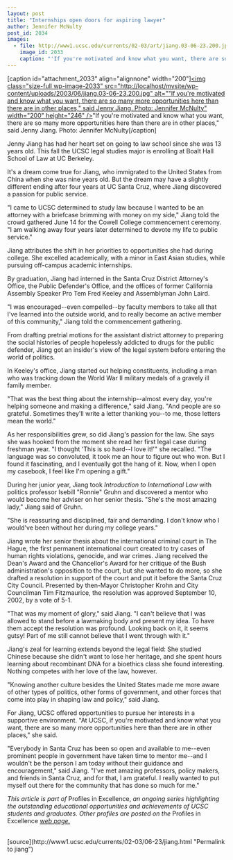 ```yaml
---
layout: post
title: "Internships open doors for aspiring lawyer"
author: Jennifer McNulty
post_id: 2034
images:
  - file: http://www1.ucsc.edu/currents/02-03/art/jiang.03-06-23.200.jpg
    image_id: 2033
    caption: "'If you're motivated and know what you want, there are so many more opportunities here than there are in other places,' said Jenny Jiang. Photo: Jennifer McNulty"
---
```


[caption id="attachment_2033" align="alignnone" width="200"]<a href="http://localhost/mysite/wp-content/uploads/2003/06/jiang.03-06-23.200.jpg"><img class="size-full wp-image-2033" src="http://localhost/mysite/wp-content/uploads/2003/06/jiang.03-06-23.200.jpg" alt=""If you're motivated and know what you want, there are so many more opportunities here than there are in other places," said Jenny Jiang. Photo: Jennifer McNulty" width="200" height="246" /></a>"If you're motivated and know what you want, there are so many more opportunities here than there are in other places," said Jenny Jiang. Photo: Jennifer McNulty[/caption]
<p>
  Jenny Jiang has had her heart set on going to law school since she was 13 years old. This fall the UCSC legal studies major is enrolling at Boalt Hall School of Law at UC Berkeley.
</p>
<p>
  It's a dream come true for Jiang, who immigrated to the United States from China when she was nine years old. But the dream may have a slightly different ending after four years at UC Santa Cruz, where Jiang discovered a passion for public service.<br>
</p>
<p>
  "I came to UCSC determined to study law because I wanted to be an attorney with a briefcase brimming with money on my side," Jiang told the crowd gathered June 14 for the Cowell College commencement ceremony. "I am walking away four years later determined to devote my life to public service."<br>
</p>
<p>
  Jiang attributes the shift in her priorities to opportunities she had during college. She excelled academically, with a minor in East Asian studies, while pursuing off-campus academic internships.
</p>
<p>
  By graduation, Jiang had interned in the Santa Cruz District Attorney's Office, the Public Defender's Office, and the offices of former California Assembly Speaker Pro Tem Fred Keeley and Assemblyman John Laird.<br>
</p>
<p>
  "I was encouraged--even compelled--by faculty members to take all that I've learned into the outside world, and to really become an active member of this community," Jiang told the commencement gathering.<br>
</p>
<p>
  From drafting pretrial motions for the assistant district attorney to preparing the social histories of people hopelessly addicted to drugs for the public defender, Jiang got an insider's view of the legal system before entering the world of politics.<br>
</p>
<p>
  In Keeley's office, Jiang started out helping constituents, including a man who was tracking down the World War II military medals of a gravely ill family member.
</p>
<p>
  "That was the best thing about the internship--almost every day, you're helping someone and making a difference," said Jiang. "And people are so grateful. Sometimes they'll write a letter thanking you--to me, those letters mean the world."<br>
</p>
<p>
  As her responsibilities grew, so did Jiang's passion for the law. She says she was hooked from the moment she read her first legal case during freshman year. "I thought 'This is so hard--I love it!'" she recalled. "The language was so convoluted, it took me an hour to figure out who won. But I found it fascinating, and I eventually got the hang of it. Now, when I open my casebook, I feel like I'm opening a gift."<br>
</p>
<p>
  During her junior year, Jiang took <i>Introduction to International Law</i> with politics professor Isebill "Ronnie" Gruhn and discovered a mentor who would become her adviser on her senior thesis. "She's the most amazing lady," Jiang said of Gruhn.
</p>
<p>
  "She is reassuring and disciplined, fair and demanding. I don't know who I would've been without her during my college years."<br>
</p>
<p>
  Jiang wrote her senior thesis about the international criminal court in The Hague, the first permanent international court created to try cases of human rights violations, genocide, and war crimes. Jiang received the Dean's Award and the Chancellor's Award for her critique of the Bush administration's opposition to the court, but she wanted to do more, so she drafted a resolution in support of the court and put it before the Santa Cruz City Council. Presented by then-Mayor Christopher Krohn and City Councilman Tim Fitzmaurice, the resolution was approved September 10, 2002, by a vote of 5-1.<br>
</p>
<p>
  "That was my moment of glory," said Jiang. "I can't believe that I was allowed to stand before a lawmaking body and present my idea. To have them accept the resolution was profound. Looking back on it, it seems gutsy! Part of me still cannot believe that I went through with it."<br>
</p>
<p>
  Jiang's zeal for learning extends beyond the legal field: She studied Chinese because she didn't want to lose her heritage, and she spent hours learning about recombinant DNA for a bioethics class she found interesting. Nothing competes with her love of the law, however.<br>
</p>
<p>
  "Knowing another culture besides the United States made me more aware of other types of politics, other forms of government, and other forces that come into play in shaping law and policy," said Jiang.<br>
</p>
<p>
  For Jiang, UCSC offered opportunities to pursue her interests in a supportive environment. "At UCSC, if you're motivated and know what you want, there are so many more opportunities here than there are in other places," she said.<br>
</p>
<p>
  "Everybody in Santa Cruz has been so open and available to me--even prominent people in government have taken time to mentor me--and I wouldn't be the person I am today without their guidance and encouragement," said Jiang. "I've met amazing professors, policy makers, and friends in Santa Cruz, and for that, I am grateful. I really wanted to put myself out there for the community that has done so much for me."
</p>
<p>
  <i>This article is part of</i> Profiles in Excellence, <i>an ongoing series highlighting the outstanding educational opportunities and achievements of UCSC students and graduates. Other profiles are posted on the</i> Profiles in Excellence <i><a href="http://www.ucsc.edu/students/profiles/">web page.</a><br></i><br>
</p>
[source](http://www1.ucsc.edu/currents/02-03/06-23/jiang.html "Permalink to jiang")
